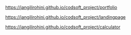 https://jangilirohini.github.io/codsoft_project/portfolio  
 
 https://jangilirohini.github.io/codsoft_project/landingpage  

  https://jangilirohini.github.io/codsoft_project/calculator
